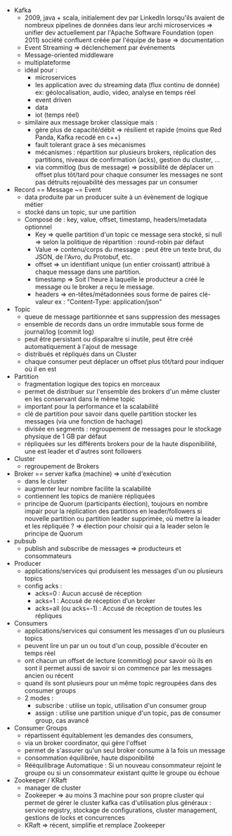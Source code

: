 
- Kafka
  - 2009, java + scala, 
    initialement dev par LinkedIn lorsqu'ils avaient de nombreux pipelines de données dans leur archi microservices => unifier
    dev actuellement par l'Apache Software Foundation (open 2011)
    société confluent créée par l'équipe de base => documentation
  - Event Streaming => déclenchement par événements
  - Message-oriented middleware
  - multiplateforme
  - idéal pour :
    - microservices
    - les application avec du streaming data (flux continu de donnée) 
      ex: géolocalisation, audio, video, analyse en temps réel
    - event driven
    - data
    - iot (temps réel)
  - similaire aux message broker classique mais :
    - gère plus de capacité/débit => résilient et rapide (moins que Red Panda, Kafka recodé en c++)
    - fault tolerant grace à ses mécanismes
    - mécanismes : 
      répartition sur plusieurs brokers, 
      réplication des partitions, 
      niveaux de confirmation (acks),
      gestion du cluster, ...
    - via commitlog (bus de message) 
      => possibilité de déplacer un offset plus tôt/tard pour chaque consumer
      les messages ne sont pas détruits
      rejouabilité des messages par un consumer
- Record == Message ~= Event
  - data produite par un producer suite à un évènement de logique métier
  - stocké dans un topic, sur une partition
  - Composé de : key, value, offset, timestamp, headers/metadata optionnel
    - Key => quelle partition d'un topic ce message sera stocké, si null => selon la politique de répartition : round-robin par défaut
    - Value => contenu/corps du message : peut être un texte brut, du JSON, de l'Avro, du Protobuf, etc.
    - offset => un identifiant unique (un entier croissant) attribué à chaque message dans une partition. 
    - timestamp => Soit l'heure à laquelle le producteur a créé le message ou le broker a reçu le message.
    - headers => en-têtes/métadonnées sous forme de paires clé-valeur ex :  "Content-Type: application/json"
- Topic 
  - queue de message partitionnée et sans suppression des messages
  - ensemble de records dans un ordre immutable sous forme de journal/log (commit log)
  - peut être persistant ou disparaître si inutile, peut être créé automatiquement à l'ajout de message
  - distribués et répliqués dans un Cluster
  - chaque consumer peut déplacer un offset plus tôt/tard pour indiquer où il en est
- Partition
  - fragmentation logique des topics en morceaux
  - permet de distribuer sur l'ensemble des brokers d'un même cluster en les conservant dans le même topic
  - important pour la performance et la scalabilité
  - clé de partition pour savoir dans quelle partition stocker les messages (via une fonction de hachage) 
  - divisée en segments : regroupement de messages pour le stockage physique de 1 GB par défaut
  - répliquées sur les différents brokers pour de la haute disponibilité, une est leader et d'autres sont followers
- Cluster
  - regroupement de Brokers
- Broker == server kafka (machine) => unité d'exécution 
  - dans le cluster
  - augmenter leur nombre facilite la scalabilité
  - contiennent les topics de manière répliquées
  - principe de Quorum (participants élection), toujours en nombre impair pour la réplication des partitions en leader/followers
    si nouvelle partition ou partition leader supprimée, où mettre la leader et les répliquée ? 
    => élection pour choisir qui a la leader selon le principe de Quorum
- pubsub 
  - publish and subscribe de messages => producteurs et consommateurs
- Producer
  - applications/services qui produisent les messages d'un ou plusieurs topics
  - config acks :
    - acks=0 : Aucun accusé de réception 
    - acks=1 : Accusé de réception d’un broker 
    - acks=all (ou acks=-1) : Accusé de réception de toutes les répliques 
- Consumers
  - applications/services qui consument les messages d'un ou plusieurs topics
  - peuvent lire un par un ou tout d'un coup, possible d'écouter en temps réel
  - ont chacun un offset de lecture (commitlog) pour savoir où ils en sont 
    il permet aussi de savoir si on commence par les messages ancien ou récent
  - quand ils sont plusieurs pour un même topic regroupées dans des consumer groups 
  - 2 modes :
    - subscribe : utilise un topic, utilisation d'un consumer group
    - assign : utilise une partition unique d'un topic, pas de consumer group, cas avancé
- Consumer Groups 
  - répartissent équitablement les demandes des consumers, 
  - via un broker coordinator, qui gère l'offset
  - permet de s'assurer qu'un seul broker consume à la fois un message
  - consommation équilibrée, haute disponibilité
  - Rééquilibrage Automatique : Si un nouveau consommateur rejoint le groupe ou si un consommateur existant quitte le groupe ou échoue
- Zookeeper / KRaft
  - manager de cluster
  - Zookeeper => au moins 3 machine pour son propre cluster qui permet de gérer le cluster kafka
    cas d'utilisation plus généraux : service registry, stockage de configurations, cluster management, gestions de locks et concurrences
  - KRaft => récent, simplifie et remplace Zookeeper
